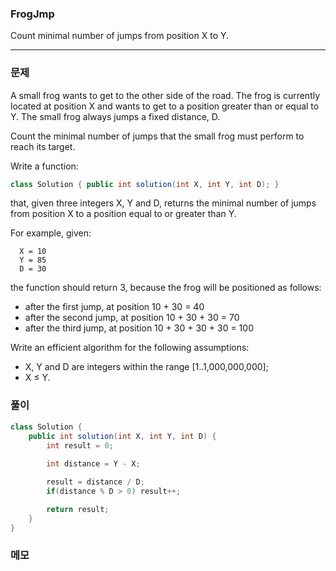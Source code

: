 ### FrogJmp
Count minimal number of jumps from position X to Y.
* * *


### 문제
A small frog wants to get to the other side of the road. The frog is currently located at position X and wants to get to a position greater than or equal to Y. The small frog always jumps a fixed distance, D.

Count the minimal number of jumps that the small frog must perform to reach its target.

Write a function:

```java
class Solution { public int solution(int X, int Y, int D); }
```

that, given three integers X, Y and D, returns the minimal number of jumps from position X to a position equal to or greater than Y.

For example, given:

      X = 10
      Y = 85
      D = 30
      
the function should return 3, because the frog will be positioned as follows:

- after the first jump, at position 10 + 30 = 40
- after the second jump, at position 10 + 30 + 30 = 70
- after the third jump, at position 10 + 30 + 30 + 30 = 100

Write an efficient algorithm for the following assumptions:

- X, Y and D are integers within the range [1..1,000,000,000];
- X ≤ Y.

### 풀이
```java
class Solution {
    public int solution(int X, int Y, int D) {
        int result = 0;
        
        int distance = Y - X;

        result = distance / D;
        if(distance % D > 0) result++;

        return result;
    }
}
```

### 메모
